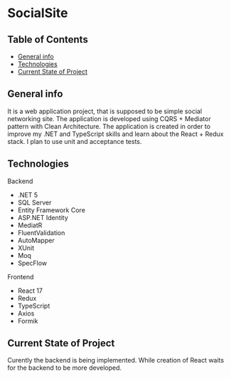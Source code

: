 # SocialSite
 
## Table of Contents

* [General info](#general-info)
* [Technologies](#technologies)
* [Current State of Project](#current-state-of-project)

## General info
It is a web application project, that is supposed to be simple social networking site.
The application is developed using CQRS + Mediator pattern with Clean Architecture.
The application is created in order to improve my .NET and TypeScript skills and learn about the React + Redux stack.
I plan to use unit and acceptance tests.

## Technologies
Backend
* .NET 5
* SQL Server
* Entity Framework Core
* ASP.NET Identity
* MediatR
* FluentValidation
* AutoMapper
* XUnit
* Moq
* SpecFlow

Frontend
* React 17
* Redux
* TypeScript
* Axios
* Formik

## Current State of Project
Curently the backend is being implemented. While creation of React waits for the backend to be more developed.
